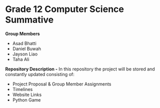 # Grade 12 Computer Science Summative

**Group Members**
- Asad Bhatti
- Daniel Buwah
- Jayson Liao
- Taha Ali

**Repository Description -**
In this repository the project will be stored and constantly updated consisting of:
- Project Proposal & Group Member Assignments
- Timelines
- Website Links
- Python Game
